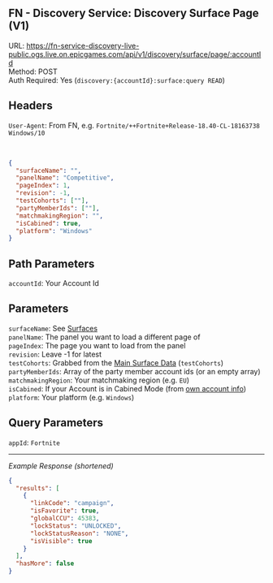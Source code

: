 ## FN - Discovery Service: Discovery Surface Page (V1)

URL: https://fn-service-discovery-live-public.ogs.live.on.epicgames.com/api/v1/discovery/surface/page/:accountId \
Method: POST \
Auth Required: Yes (`discovery:{accountId}:surface:query READ`)

## Headers

`User-Agent`: From FN, e.g. `Fortnite/++Fortnite+Release-18.40-CL-18163738 Windows/10`

<br/>

```json
{
  "surfaceName": "",
  "panelName": "Competitive",
  "pageIndex": 1,
  "revision": -1,
  "testCohorts": [""],
  "partyMemberIds": [""],
  "matchmakingRegion": "",
  "isCabined": true,
  "platform": "Windows"
}
```

## Path Parameters

`accountId`: Your Account Id

## Parameters

`surfaceName`: See [Surfaces](../README.md#surfaces) <br/>
`panelName`: The panel you want to load a different page of <br/>
`pageIndex`: The page you want to load from the panel <br/>
`revision`: Leave -1 for latest <br/>
`testCohorts`: Grabbed from the [Main Surface Data](./Main.md) (`testCohorts`) <br/>
`partyMemberIds`: Array of the party member account ids (or an empty array) <br/>
`matchmakingRegion`: Your matchmaking region (e.g. `EU`) <br/>
`isCabined`: If your Account is in Cabined Mode (from [own account info](../../../AccountService/Account/Lookup/AccountId.md)) <br/>
`platform`: Your platform (e.g. `Windows`)

## Query Parameters

`appId`: `Fortnite`

---

_Example Response (shortened)_

```json
{
  "results": [
    {
      "linkCode": "campaign",
      "isFavorite": true,
      "globalCCU": 45383,
      "lockStatus": "UNLOCKED",
      "lockStatusReason": "NONE",
      "isVisible": true
    }
  ],
  "hasMore": false
}
```

